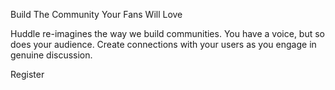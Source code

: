 Build The Community Your Fans Will Love

Huddle re-imagines the way we build communities. You have a voice, but so does your audience. 
Create connections with your users as you engage in genuine discussion. 

Register